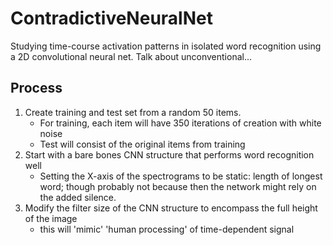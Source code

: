 # ContradictiveNeuralNet
Studying time-course activation patterns in isolated word recognition using a 2D convolutional neural net. Talk about unconventional...

## Process
 1. Create training and test set from a random 50 items.
    * For training, each item will have 350 iterations of creation with white noise
    * Test will consist of the original items from training
 2. Start with a bare bones CNN structure that performs word recognition well
    * Setting the X-axis of the spectrograms to be static: length of longest word; though probably not because then the network might rely on the added silence.
 2. Modify the filter size of the CNN structure to encompass the full height of the image
    * this will 'mimic' 'human processing' of time-dependent signal
